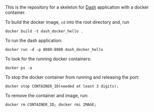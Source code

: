 This is the repository for a skeleton for [Dash](https://dash.plot.ly/) application with a docker container.

To build the docker image, `cd` into the root directory and, run
```
docker build -t dash_docker_hello .
```

To run the dash application:
```
docker run -d -p 8080:8080 dash_docker_hello
```

To look for the running docker containers:
```
docker ps -a
```

To stop the docker container from running and releasing the port:
```
docker stop CONTAINER_ID(needed at least 3 digits);
```

To remove the container and image, run:
```
docker rm CONTAINER_ID; docker rmi IMAGE;
```
